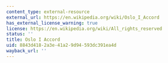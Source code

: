 ```yaml
---
content_type: external-resource
external_url: https://en.wikipedia.org/wiki/Oslo_I_Accord
has_external_license_warning: true
license: https://en.wikipedia.org/wiki/All_rights_reserved
status: ''
title: Oslo I Accord
uid: 8843d418-2a3e-41a2-9d94-593dc391ea4d
wayback_url: ''
---
```

